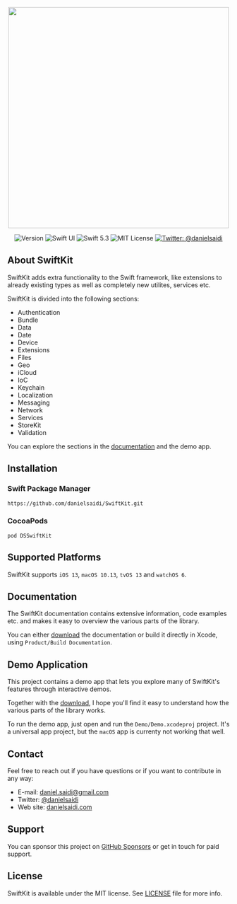 <p align="center">
    <img src ="Resources/Logo.png" width=500 />
</p>

<p align="center">
    <img src="https://img.shields.io/github/v/release/danielsaidi/SwiftKit?color=%2300550&sort=semver" alt="Version" />
    <img src="https://img.shields.io/badge/platform-SwiftUI-red.svg" alt="Swift UI" />
    <img src="https://img.shields.io/badge/Swift-5.3-orange.svg" alt="Swift 5.3" />
    <img src="https://img.shields.io/github/license/danielsaidi/SwiftKit" alt="MIT License" />
    <a href="https://twitter.com/danielsaidi">
        <img src="https://img.shields.io/badge/contact-@danielsaidi-blue.svg?style=flat" alt="Twitter: @danielsaidi" />
    </a>
</p>


## About SwiftKit

SwiftKit adds extra functionality to the Swift framework, like extensions to already existing types as well as completely new utilites, services etc. 

SwiftKit is divided into the following sections:

* Authentication
* Bundle
* Data
* Date
* Device
* Extensions
* Files
* Geo
* iCloud
* IoC
* Keychain
* Localization
* Messaging
* Network
* Services
* StoreKit
* Validation

You can explore the sections in the [documentation][Documentation] and the demo app.



## Installation

### Swift Package Manager

```
https://github.com/danielsaidi/SwiftKit.git
```

### CocoaPods

```
pod DSSwiftKit
```



## Supported Platforms

SwiftKit supports `iOS 13`, `macOS 10.13`, `tvOS 13` and `watchOS 6`.



## Documentation

The SwiftKit documentation contains extensive information, code examples etc. and makes it easy to overview the various parts of the library.

You can either [download][Documentation] the documentation or build it directly in Xcode, using `Product/Build Documentation`.



## Demo Application

This project contains a demo app that lets you explore many of SwiftKit's features through interactive demos. 

Together with the [download][Documentation], I hope you'll find it easy to understand how the various parts of the library works.

To run the demo app, just open and run the `Demo/Demo.xcodeproj` project. It's a universal app project, but the `macOS` app is currenty not working that well.



## Contact

Feel free to reach out if you have questions or if you want to contribute in any way:

* E-mail: [daniel.saidi@gmail.com][Email]
* Twitter: [@danielsaidi][Twitter]
* Web site: [danielsaidi.com][Website]



## Support

You can sponsor this project on [GitHub Sponsors][Sponsors] or get in touch for paid support.



## License

SwiftKit is available under the MIT license. See [LICENSE][License] file for more info.


[Email]: mailto:daniel.saidi@gmail.com
[Twitter]: http://www.twitter.com/danielsaidi
[Website]: http://www.danielsaidi.com
[Sponsors]: https://github.com/sponsors/danielsaidi

[Documentation]: https://github.com/danielsaidi/Documentation/blob/main/Docs/SwiftKit.doccarchive.zip?raw=true
[License]: https://github.com/danielsaidi/SwiftKit/blob/master/LICENSE
